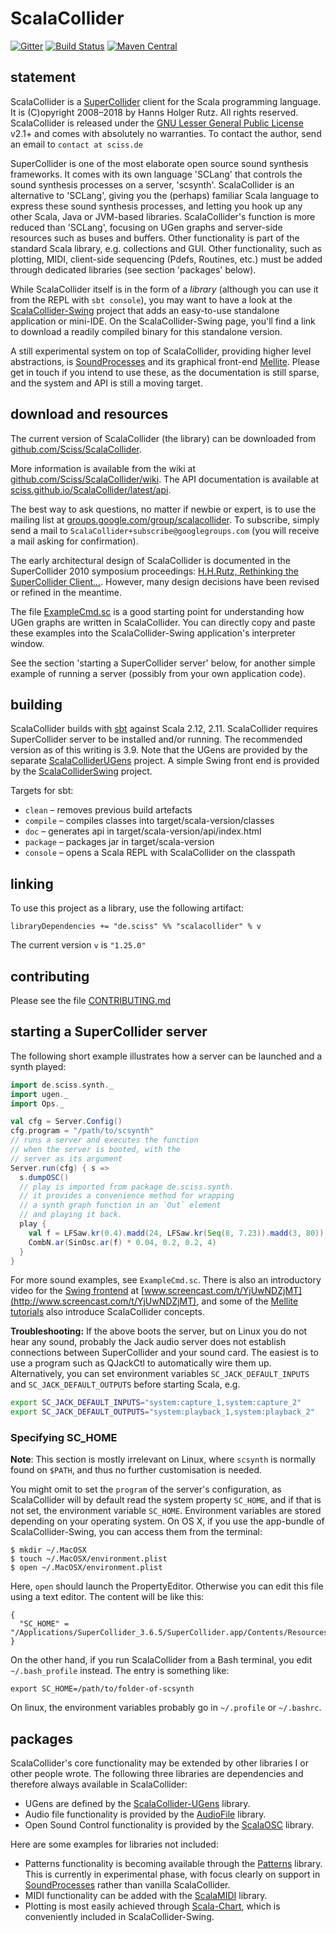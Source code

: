 # ScalaCollider

[![Gitter](https://badges.gitter.im/Join%20Chat.svg)](https://gitter.im/Sciss/ScalaCollider?utm_source=badge&utm_medium=badge&utm_campaign=pr-badge&utm_content=badge)
[![Build Status](https://travis-ci.org/Sciss/ScalaCollider.svg?branch=master)](https://travis-ci.org/Sciss/ScalaCollider)
[![Maven Central](https://maven-badges.herokuapp.com/maven-central/de.sciss/scalacollider_2.11/badge.svg)](https://maven-badges.herokuapp.com/maven-central/de.sciss/scalacollider_2.11)

## statement

ScalaCollider is a [SuperCollider](https://supercollider.github.io/) client for the Scala programming language. 
It is (C)opyright 2008&ndash;2018 by Hanns Holger Rutz. All rights reserved. ScalaCollider is released under
the [GNU Lesser General Public License](http://github.com/Sciss/ScalaCollider/blob/master/LICENSE) v2.1+ and comes
with absolutely no warranties. To contact the author, send an email to `contact at sciss.de`

SuperCollider is one of the most elaborate open source sound synthesis frameworks. It comes with its own language
'SCLang' that controls the sound synthesis processes on a server, 'scsynth'. ScalaCollider is an alternative to
'SCLang', giving you the (perhaps) familiar Scala language to express these sound synthesis processes, and letting
you hook up any other Scala, Java or JVM-based libraries. ScalaCollider's function is more reduced than 'SCLang',
focusing on UGen graphs and server-side resources such as buses and buffers. Other functionality is part of the 
standard Scala library, e.g. collections and GUI. Other functionality, such as plotting, MIDI, client-side 
sequencing (Pdefs, Routines, etc.) must be added through dedicated libraries (see section 'packages' below).

While ScalaCollider itself is in the form of a _library_ (although you can use it from the REPL with `sbt console`),
you may want to have a look at the [ScalaCollider-Swing](http://github.com/Sciss/ScalaColliderSwing) project that 
adds an easy-to-use standalone application or mini-IDE. On the ScalaCollider-Swing page, you'll find a link to
download a readily compiled binary for this standalone version.

A still experimental system on top of ScalaCollider, providing higher level abstractions,
is [SoundProcesses](http://github.com/Sciss/SoundProcesses) and its graphical
front-end [Mellite](http://github.com/Sciss/Mellite). Please get in touch if you intend to use these, as the
documentation is still sparse, and the system and API is still a moving target.

## download and resources

The current version of ScalaCollider (the library) can be downloaded
from [github.com/Sciss/ScalaCollider](http://github.com/Sciss/ScalaCollider).

More information is available from the wiki
at [github.com/Sciss/ScalaCollider/wiki](http://github.com/Sciss/ScalaCollider/wiki). The API documentation is
available at [sciss.github.io/ScalaCollider/latest/api](http://sciss.github.io/ScalaCollider/latest/api/de/sciss/synth/index.html).

The best way to ask questions, no matter if newbie or expert, is to use the mailing list
at [groups.google.com/group/scalacollider](http://groups.google.com/group/scalacollider). To subscribe, simply
send a mail to `ScalaCollider+subscribe@googlegroups.com` (you will receive a mail asking for confirmation).

The early architectural design of ScalaCollider is documented in the SuperCollider 2010 symposium proceedings:
[H.H.Rutz, Rethinking the SuperCollider Client...](http://cmr.soc.plymouth.ac.uk/publications/Rutz_SuperCollider2010.pdf).
However, many design decisions have been revised or refined in the meantime.

The file [ExampleCmd.sc](https://raw.githubusercontent.com/Sciss/ScalaCollider/master/ExampleCmd.sc) is a good
starting point for understanding how UGen graphs are written in ScalaCollider. You can directly copy and paste these
examples into the ScalaCollider-Swing application's interpreter window.

See the section 'starting a SuperCollider server' below, for another simple example of running a server (possibly
from your own application code).

## building

ScalaCollider builds with [sbt](http://scala-sbt.org/) against Scala 2.12, 2.11.
ScalaCollider requires SuperCollider server to be installed and/or running. The recommended version as of
this writing is 3.9. Note that the UGens are provided by the
separate [ScalaColliderUGens](http://github.com/Sciss/ScalaColliderUGens) project. A simple Swing front end is
provided by the [ScalaColliderSwing](http://github.com/Sciss/ScalaColliderSwing) project.

Targets for sbt:

* `clean` &ndash; removes previous build artefacts
* `compile` &ndash; compiles classes into target/scala-version/classes
* `doc` &ndash; generates api in target/scala-version/api/index.html
* `package` &ndash; packages jar in target/scala-version
* `console` &ndash; opens a Scala REPL with ScalaCollider on the classpath

## linking

To use this project as a library, use the following artifact:

    libraryDependencies += "de.sciss" %% "scalacollider" % v

The current version `v` is `"1.25.0"`

## contributing

Please see the file [CONTRIBUTING.md](CONTRIBUTING.md)

## starting a SuperCollider server

The following short example illustrates how a server can be launched and a synth played:

```scala
import de.sciss.synth._
import ugen._
import Ops._

val cfg = Server.Config()
cfg.program = "/path/to/scsynth"
// runs a server and executes the function
// when the server is booted, with the
// server as its argument 
Server.run(cfg) { s =>
  s.dumpOSC()
  // play is imported from package de.sciss.synth.
  // it provides a convenience method for wrapping
  // a synth graph function in an `Out` element
  // and playing it back.
  play {
    val f = LFSaw.kr(0.4).madd(24, LFSaw.kr(Seq(8, 7.23)).madd(3, 80)).midicps
    CombN.ar(SinOsc.ar(f) * 0.04, 0.2, 0.2, 4)
  }
}    
```

For more sound examples, see `ExampleCmd.sc`. There is also an introductory video for
the [Swing frontend](http://github.com/Sciss/ScalaColliderSwing)
at [www.screencast.com/t/YjUwNDZjMT](http://www.screencast.com/t/YjUwNDZjMT), and some of
the [Mellite tutorials](https://sciss.github.io/Mellite/tutorials.html) also introduce ScalaCollider concepts.

__Troubleshooting:__ If the above boots the server, but on Linux you do not 
hear any sound, probably the Jack audio server does not establish connections between
SuperCollider and your sound card. The easiest is to use a program such as QJackCtl
to automatically wire them up. Alternatively, you can set environment variables
`SC_JACK_DEFAULT_INPUTS` and `SC_JACK_DEFAULT_OUTPUTS` before starting Scala, e.g.

```bash
export SC_JACK_DEFAULT_INPUTS="system:capture_1,system:capture_2"
export SC_JACK_DEFAULT_OUTPUTS="system:playback_1,system:playback_2"
```

### Specifying SC_HOME

__Note__: This section is mostly irrelevant on Linux, where `scsynth` is normally found on `$PATH`, and thus no
further customisation is needed.

You might omit to set the `program` of the server's configuration, as ScalaCollider will by default read the
system property `SC_HOME`, and if that is not set, the environment variable `SC_HOME`. Environment variables are
stored depending on your operating system. On OS X, if you use the app-bundle of ScalaCollider-Swing, you can
access them from the terminal:

    $ mkdir ~/.MacOSX
    $ touch ~/.MacOSX/environment.plist
    $ open ~/.MacOSX/environment.plist

Here, `open` should launch the PropertyEditor. Otherwise you can edit this file using a text editor. The content
will be like this:

    {
      "SC_HOME" = "/Applications/SuperCollider_3.6.5/SuperCollider.app/Contents/Resources/";
    }

On the other hand, if you run ScalaCollider from a Bash terminal, you edit `~/.bash_profile` instead. The entry
is something like:

    export SC_HOME=/path/to/folder-of-scsynth

On linux, the environment variables probably go in `~/.profile` or `~/.bashrc`.

## packages

ScalaCollider's core functionality may be extended by other libraries I or other people wrote. The following three
libraries are dependencies and therefore always available in ScalaCollider:

- UGens are defined by the [ScalaCollider-UGens](http://github.com/Sciss/ScalaColliderUGens) library.
- Audio file functionality is provided by the [AudioFile](http://github.com/Sciss/AudioFile) library.
- Open Sound Control functionality is provided by the [ScalaOSC](http://github.com/Sciss/ScalaOSC) library.

Here are some examples for libraries not included:

- Patterns functionality is becoming available through the [Patterns](http://github.com/Sciss/Patterns) library.
  This is currently in experimental phase, with focus clearly on support in
  [SoundProcesses](http://github.com/Sciss/SoundProcesses) rather than vanilla ScalaCollider.
- MIDI functionality can be added with the [ScalaMIDI](http://github.com/Sciss/ScalaMIDI) library.
- Plotting is most easily achieved through [Scala-Chart](https://github.com/wookietreiber/scala-chart), which is 
  conveniently included in ScalaCollider-Swing.

